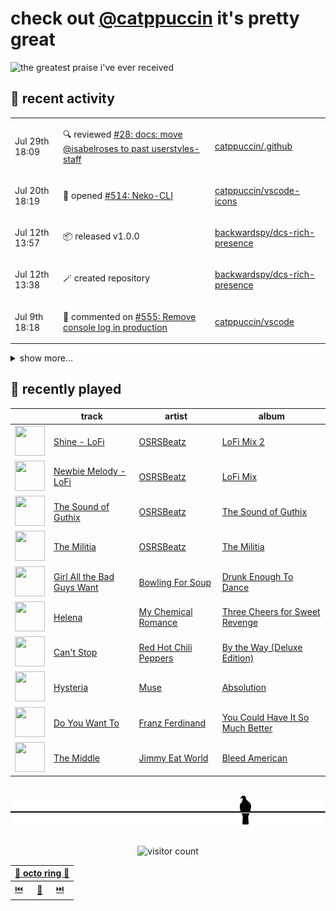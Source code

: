 # check out [@catppuccin](https://github.com/catppuccin) it's pretty great

![the greatest praise i've ever received](https://github.com/user-attachments/assets/ad888e4f-7a22-4eac-85a7-744eacd8eb46)

## 📅 recent activity

<!-- SCRIPT:REPLACE:GITHUB -->
<table>
<tbody>
<tr>
<td><span title='2025-07-29T18:09:27+00:00'>Jul 29th 18:09</span></td>
<td>

🔍 reviewed [#28: docs: move @isabelroses to past userstyles-staff](https://github.com/catppuccin/.github/pull/28)

</td>
<td>

[catppuccin/.github](https://github.com/catppuccin/.github)

</td>
</tr>
<tr>
<td><span title='2025-07-20T18:19:41+00:00'>Jul 20th 18:19</span></td>
<td>

📢 opened [#514: Neko-CLI](https://github.com/catppuccin/vscode-icons/issues/514)

</td>
<td>

[catppuccin/vscode-icons](https://github.com/catppuccin/vscode-icons)

</td>
</tr>
<tr>
<td><span title='2025-07-12T13:57:59+00:00'>Jul 12th 13:57</span></td>
<td>

📦 released v1.0.0

</td>
<td>

[backwardspy/dcs-rich-presence](https://github.com/backwardspy/dcs-rich-presence)

</td>
</tr>
<tr>
<td><span title='2025-07-12T13:38:57+00:00'>Jul 12th 13:38</span></td>
<td>

🪄 created repository

</td>
<td>

[backwardspy/dcs-rich-presence](https://github.com/backwardspy/dcs-rich-presence)

</td>
</tr>
<tr>
<td><span title='2025-07-09T18:18:08+00:00'>Jul 9th 18:18</span></td>
<td>

💬 commented on [#555: Remove console log in production](https://github.com/catppuccin/vscode/pull/555)

</td>
<td>

[catppuccin/vscode](https://github.com/catppuccin/vscode)

</td>
</tr>
</tbody>
</table>

<details>
<summary>show more...</summary>
<table>
<tbody>
<tr>
<td><span title='2025-07-09T18:12:03+00:00'>Jul 9th 18:12</span></td>
<td>

💬 commented on [#2834: Aurora](https://github.com/catppuccin/catppuccin/issues/2834)

</td>
<td>

[catppuccin/catppuccin](https://github.com/catppuccin/catppuccin)

</td>
</tr>
<tr>
<td><span title='2025-07-06T13:19:38+00:00'>Jul 6th 13:19</span></td>
<td>

💬 commented on [#555: Remove console log in production](https://github.com/catppuccin/vscode/pull/555)

</td>
<td>

[catppuccin/vscode](https://github.com/catppuccin/vscode)

</td>
</tr>
<tr>
<td><span title='2025-07-04T09:36:21+00:00'>Jul 4th 09:36</span></td>
<td>

🚢 pushed 1 commit to `main`

</td>
<td>

[backwardspy/nix](https://github.com/backwardspy/nix)

</td>
</tr>
</tbody>
</table>
</details>
<!-- SCRIPT:REPLACE:GITHUB -->

## 🎵 recently played

<!-- SCRIPT:REPLACE:SPOTIFY -->
| | track | artist | album |
| - | - | - | - |
| <img src="https://i.scdn.co/image/ab67616d00004851771f9025b8d9a3fbe185c3c5" width="48" height="48"> | [Shine - LoFi](https://open.spotify.com/track/2h6YG17ZaaRFaJuBULElMH) | [OSRSBeatz](https://open.spotify.com/artist/5MleFLYHlckQl5jfahStJI) | [LoFi Mix 2](https://open.spotify.com/track/2h6YG17ZaaRFaJuBULElMH) |
| <img src="https://i.scdn.co/image/ab67616d00004851242ef9140e711217b33af023" width="48" height="48"> | [Newbie Melody - LoFi](https://open.spotify.com/track/1Umd6etT1hRjvBWlRoRRZr) | [OSRSBeatz](https://open.spotify.com/artist/5MleFLYHlckQl5jfahStJI) | [LoFi Mix](https://open.spotify.com/track/1Umd6etT1hRjvBWlRoRRZr) |
| <img src="https://i.scdn.co/image/ab67616d00004851ebad23c393f698d2a54a12a9" width="48" height="48"> | [The Sound of Guthix](https://open.spotify.com/track/3MyutvXHzcdASbvjGKgZuL) | [OSRSBeatz](https://open.spotify.com/artist/5MleFLYHlckQl5jfahStJI) | [The Sound of Guthix](https://open.spotify.com/track/3MyutvXHzcdASbvjGKgZuL) |
| <img src="https://i.scdn.co/image/ab67616d000048511f89ecde567724e163248c46" width="48" height="48"> | [The Militia](https://open.spotify.com/track/3UJ43J5liDH7BGhXzzI9kO) | [OSRSBeatz](https://open.spotify.com/artist/5MleFLYHlckQl5jfahStJI) | [The Militia](https://open.spotify.com/track/3UJ43J5liDH7BGhXzzI9kO) |
| <img src="https://i.scdn.co/image/ab67616d0000485197ed7b212715424daac8c600" width="48" height="48"> | [Girl All the Bad Guys Want](https://open.spotify.com/track/0KqyBk4aVT88TEqBIC8mAP) | [Bowling For Soup](https://open.spotify.com/artist/5ND0mGcL9SKSjWIjPd0xIb) | [Drunk Enough To Dance](https://open.spotify.com/track/0KqyBk4aVT88TEqBIC8mAP) |
| <img src="https://i.scdn.co/image/ab67616d00004851cab7ae4868e9f9ce6bdfdf43" width="48" height="48"> | [Helena](https://open.spotify.com/track/5dTHtzHFPyi8TlTtzoz1J9) | [My Chemical Romance](https://open.spotify.com/artist/7FBcuc1gsnv6Y1nwFtNRCb) | [Three Cheers for Sweet Revenge](https://open.spotify.com/track/5dTHtzHFPyi8TlTtzoz1J9) |
| <img src="https://i.scdn.co/image/ab67616d00004851de1af2785a83cc660155a0c4" width="48" height="48"> | [Can't Stop](https://open.spotify.com/track/3ZOEytgrvLwQaqXreDs2Jx) | [Red Hot Chili Peppers](https://open.spotify.com/artist/0L8ExT028jH3ddEcZwqJJ5) | [By the Way (Deluxe Edition)](https://open.spotify.com/track/3ZOEytgrvLwQaqXreDs2Jx) |
| <img src="https://i.scdn.co/image/ab67616d000048513303a842ee1bc0b23204333d" width="48" height="48"> | [Hysteria](https://open.spotify.com/track/0knbMPVHpFbsx38pLoYSRs) | [Muse](https://open.spotify.com/artist/12Chz98pHFMPJEknJQMWvI) | [Absolution](https://open.spotify.com/track/0knbMPVHpFbsx38pLoYSRs) |
| <img src="https://i.scdn.co/image/ab67616d0000485192c508bc5a40ea588bcaed38" width="48" height="48"> | [Do You Want To](https://open.spotify.com/track/6WrnSlcN0dzTO80mVVbBto) | [Franz Ferdinand](https://open.spotify.com/artist/0XNa1vTidXlvJ2gHSsRi4A) | [You Could Have It So Much Better](https://open.spotify.com/track/6WrnSlcN0dzTO80mVVbBto) |
| <img src="https://i.scdn.co/image/ab67616d0000485195d1d98c5176e4f982bd73d6" width="48" height="48"> | [The Middle](https://open.spotify.com/track/6GG73Jik4jUlQCkKg9JuGO) | [Jimmy Eat World](https://open.spotify.com/artist/3Ayl7mCk0nScecqOzvNp6s) | [Bleed American](https://open.spotify.com/track/6GG73Jik4jUlQCkKg9JuGO) |

<!-- SCRIPT:REPLACE:SPOTIFY -->

<br>

<div align="center">

<picture>
    <source media="(prefers-color-scheme: light)" srcset="assets/pigeon-light.svg">
    <source media="(prefers-color-scheme: dark)" srcset="assets/pigeon-dark.svg">
    <img alt="pigeon sitting on a wire" src="assets/pigeon-light.svg">
</picture>

<br>
<br>

![visitor count](https://profile-counter.glitch.me/backwardspy/count.svg)

<table>
    <thead>
        <th colspan="3"><a href="https://octo-ring.com">🐙 octo ring 🐙</a></th>
    </thead>
    <tbody>
        <td><a href="https://octo-ring.com/p/backwardspy/prev">⏮️</a></td>
        <td><a href="https://octo-ring.com/p/backwardspy/random">🔀</a></td>
        <td><a href="https://octo-ring.com/p/backwardspy/next">⏭️</a></td>
    </tbody>
</table>

</div>
